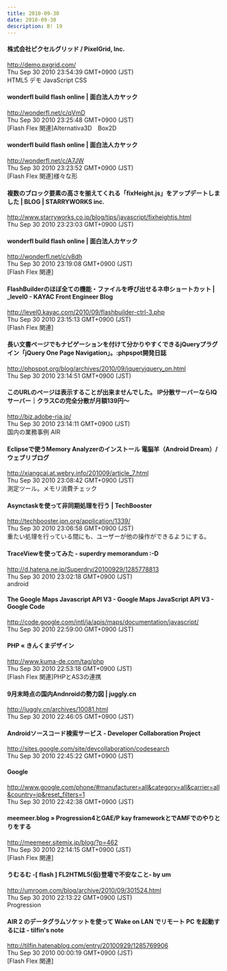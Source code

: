 ```yaml
---
title: 2010-09-30
date: 2010-09-30
description: B! 19
---
```


#### 株式会社ピクセルグリッド / PixelGrid, Inc.
http://demo.pxgrid.com/<br>
Thu Sep 30 2010 23:54:39 GMT+0900 (JST)<br>
HTML5 デモ JavaScript CSS


#### wonderfl build flash online | 面白法人カヤック
http://wonderfl.net/c/qVmD<br>
Thu Sep 30 2010 23:25:48 GMT+0900 (JST)<br>
[Flash Flex 関連]Alternativa3D　Box2D


#### wonderfl build flash online | 面白法人カヤック
http://wonderfl.net/c/A7JW<br>
Thu Sep 30 2010 23:23:52 GMT+0900 (JST)<br>
[Flash Flex 関連]様々な形


#### 複数のブロック要素の高さを揃えてくれる「fixHeight.js」をアップデートしました | BLOG | STARRYWORKS inc.
http://www.starryworks.co.jp/blog/tips/javascript/fixheightjs.html<br>
Thu Sep 30 2010 23:23:03 GMT+0900 (JST)<br>


#### wonderfl build flash online | 面白法人カヤック
http://wonderfl.net/c/v8dh<br>
Thu Sep 30 2010 23:19:08 GMT+0900 (JST)<br>
[Flash Flex 関連]


#### FlashBuilderのほぼ全ての機能・ファイルを呼び出せるネ申ショートカット | _level0 - KAYAC Front Engineer Blog
http://level0.kayac.com/2010/09/flashbuilder-ctrl-3.php<br>
Thu Sep 30 2010 23:15:13 GMT+0900 (JST)<br>
[Flash Flex 関連]


#### 長い文書ページでもナビゲーションを付けて分かりやすくできるjQueryプラグイン「jQuery One Page Navigation」。:phpspot開発日誌
http://phpspot.org/blog/archives/2010/09/jqueryjquery_on.html<br>
Thu Sep 30 2010 23:14:51 GMT+0900 (JST)<br>


#### このURLのページは表示することが出来ませんでした。 IP分散サーバーならIQサーバー｜クラスCの完全分散が月額139円～
http://biz.adobe-ria.jp/<br>
Thu Sep 30 2010 23:14:11 GMT+0900 (JST)<br>
国内の業務事例 AIR


#### Eclipseで使うMemory Analyzerのインストール 電脳羊（Android Dream）/ウェブリブログ
http://xiangcai.at.webry.info/201009/article_7.html<br>
Thu Sep 30 2010 23:08:42 GMT+0900 (JST)<br>
測定ツール。メモリ消費チェック


#### Asynctaskを使って非同期処理を行う | TechBooster
http://techbooster.jpn.org/application/1339/<br>
Thu Sep 30 2010 23:06:58 GMT+0900 (JST)<br>
重たい処理を行っている間にも、ユーザーが他の操作ができるようにする。


#### TraceViewを使ってみた - superdry memorandum :-D
http://d.hatena.ne.jp/Superdry/20100929/1285778813<br>
Thu Sep 30 2010 23:02:18 GMT+0900 (JST)<br>
android


#### The Google Maps Javascript API V3 - Google Maps JavaScript API V3 - Google Code
http://code.google.com/intl/ja/apis/maps/documentation/javascript/<br>
Thu Sep 30 2010 22:59:00 GMT+0900 (JST)<br>


#### PHP « きんくまデザイン
http://www.kuma-de.com/tag/php<br>
Thu Sep 30 2010 22:53:18 GMT+0900 (JST)<br>
[Flash Flex 関連]PHPとAS3の連携


#### 9月末時点の国内Andnroidの勢力図 | juggly.cn
http://juggly.cn/archives/10081.html<br>
Thu Sep 30 2010 22:46:05 GMT+0900 (JST)<br>


#### Androidソースコード検索サービス - Developer Collaboration Project
http://sites.google.com/site/devcollaboration/codesearch<br>
Thu Sep 30 2010 22:45:22 GMT+0900 (JST)<br>


#### Google
http://www.google.com/phone/#manufacturer=all&category=all&carrier=all&country=jp&reset_filters=1<br>
Thu Sep 30 2010 22:42:38 GMT+0900 (JST)<br>


#### meemeer.blog » Progression4とGAE/P kay frameworkとでAMFでのやりとりをする
http://meemeer.sitemix.jp/blog/?p=462<br>
Thu Sep 30 2010 22:14:15 GMT+0900 (JST)<br>
[Flash Flex 関連]


#### うむるむ -[ flash ] FL2HTML5(仮)登場で不安なこと- by um
http://umroom.com/blog/archive/2010/09/301524.html<br>
Thu Sep 30 2010 22:13:22 GMT+0900 (JST)<br>
Progression


####  AIR 2 のデータグラムソケットを使って Wake on LAN でリモート PC を起動するには - tilfin's note
http://tilfin.hatenablog.com/entry/20100929/1285769906<br>
Thu Sep 30 2010 00:00:19 GMT+0900 (JST)<br>
[Flash Flex 関連]


